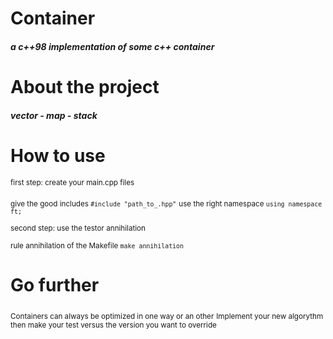 # Container
##### a c++98 implementation of some c++ container

# About the project
##### vector - map - stack

# How to use
<sub>first step: create your main.cpp files</sub>

<sub>give the good includes ```#include "path_to_.hpp"```</sub>
<sub>use the right namespace ```using namespace ft;```</sub>

<sub>second step: use the testor annihilation</sub>

<sub>rule annihilation of the Makefile ```make annihilation``` </sub>

# Go further
<sub>Containers can always be optimized in one way or an other</sub>
<sub>Implement your new algorythm then make your test versus the version you want to override</sub>
